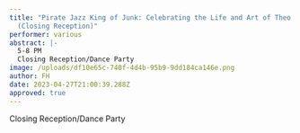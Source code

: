 ```yaml
---
title: "Pirate Jazz King of Junk: Celebrating the Life and Art of Theo Stieve
  (Closing Reception)"
performer: various
abstract: |-
  5-8 PM
  Closing Reception/Dance Party
image: /uploads/df10e65c-740f-4d4b-95b9-9dd184ca146e.png
author: FH
date: 2023-04-27T21:00:39.288Z
approved: true
---
```

Closing Reception/Dance Party
